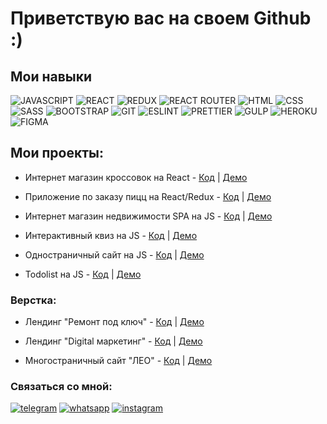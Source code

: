 # Приветствую вас на своем Github :)

## Мои навыки

![JAVASCRIPT](https://img.shields.io/badge/-JAVASCRIPT-323330?style=for-the-badge&logo=javascript)
![REACT](https://img.shields.io/badge/-REACT-21211d?style=for-the-badge&logo=react)
![REDUX](https://img.shields.io/badge/-REDUX-764abc?style=for-the-badge&logo=redux&logoColor=ffffff)
![REACT ROUTER](https://img.shields.io/badge/-react--router-090909?style=for-the-badge&logo=react-router)
![HTML](https://img.shields.io/badge/-HTML5-e34c26?style=for-the-badge&logo=html5&logoColor=ffffff)
![CSS](https://img.shields.io/badge/-CSS-2965f1?style=for-the-badge&logo=css3&logoColor=ffffff)
![SASS](https://img.shields.io/badge/-SASS-cc5691?style=for-the-badge&logo=sass&logoColor=ffffff)
![BOOTSTRAP](https://img.shields.io/badge/-BOOTSTRAP-50307f?style=for-the-badge&logo=bootstrap&logoColor=ffffff)
![GIT](https://img.shields.io/badge/-GIT-f34f29?style=for-the-badge&logo=git&logoColor=ffffff)
![ESLINT](https://img.shields.io/badge/-ESLINT-3a33d1?style=for-the-badge&logo=eslint&logoColor=ffffff)
![PRETTIER](https://img.shields.io/badge/-Prettier-172a36?style=for-the-badge&logo=prettier)
![GULP](https://img.shields.io/badge/-GULP-090909?style=for-the-badge&logo=gulp)
![HEROKU](https://img.shields.io/badge/-HEROKU-362eab?style=for-the-badge&logo=heroku)
![FIGMA](https://img.shields.io/badge/-FIGMA-090909?style=for-the-badge&logo=figma)



## Мои проекты:
- Интернет магазин кроссовок на React - [Код](https://github.com/sheyhmansur/sneakers-store) | [Демо](https://sneakers-store-eta.vercel.app/)
 
- Приложение по заказу пицц на React/Redux - [Код](https://github.com/sheyhmansur/la-pizza) | [Демо](https://react-lapizza.herokuapp.com/)

- Интернет магазин недвижимости SPA на JS  - [Код](https://github.com/sheyhmansur/real-estate) | [Демо](http://cw40939.tmweb.ru/)
 
- Интерактивный квиз на JS - [Код](https://github.com/sheyhmansur/quiz) | [Демо](https://sheyhmansur.github.io/quiz/)

- Одностраничный сайт на JS - [Код](https://github.com/sheyhmansur/irvas-js) | [Демо](https://sheyhmansur.github.io/irvas-js/)

- Todolist на JS - [Код](https://github.com/sheyhmansur/todo-js) | [Демо](https://sheyhmansur.github.io/todo-js/)


### Верстка:
- Лендинг "Ремонт под ключ" - [Код](https://github.com/sheyhmansur/safort) | [Демо](https://sheyhmansur.github.io/safort/)

- Лендинг "Digital маркетинг" - [Код](https://github.com/sheyhmansur/digital) | [Демо](https://sheyhmansur.github.io/digital/)

- Многостраничный сайт "ЛЕО" - [Код](https://github.com/sheyhmansur/cleaning) | [Демо](https://sheyhmansur.github.io/cleaning/)

### Связаться со мной:

[![telegram](https://img.shields.io/badge/telegram-0088cc?style=for-the-badge&logo=telegram)](https://t.me/d_mansur)
[![whatsapp](https://img.shields.io/badge/whatsapp-48bd56?style=for-the-badge&logo=whatsapp&logoColor=ffffff)](Wa.me/)
[![instagram](https://img.shields.io/badge/instagram-9f3a55?style=for-the-badge&logo=instagram)](https://www.instagram.com/_sheyhmansur_/)














<!--
**sheyhmansur/sheyhmansur** is a ✨ _special_ ✨ repository because its `README.md` (this file) appears on your GitHub profile.

Here are some ideas to get you started:

- 🔭 I’m currently working on ...
- 🌱 I’m currently learning ...
- 👯 I’m looking to collaborate on ...
- 🤔 I’m looking for help with ...
- 💬 Ask me about ...
- 📫 How to reach me: ...
- 😄 Pronouns: ...
- ⚡ Fun fact: ...
-->
